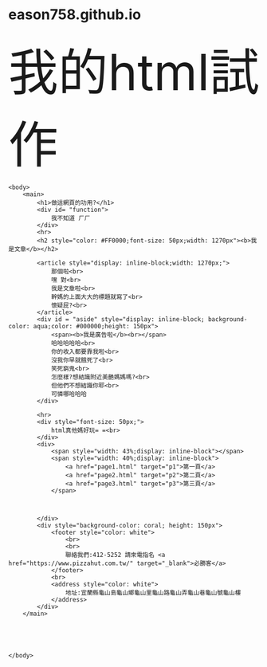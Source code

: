 # eason758.github.io

<!DOCTYPE html>
<html>
    <head>
        <div style="width: 500px; display: inline-block"> 
        </div>
        <title style="font-size: 100px;display: inline-block">我的html試作</title>
        <meta charset= "utf-8">
    </head>

    <body>
        <main>
            <h1>做這網頁的功用?</h1>
            <div id= "function">
                我不知道 ㄏㄏ
            </div>
            <hr>
            <h2 style="color: #FF0000;font-size: 50px;width: 1270px"><b>我是文章</b></h2>
            
            <article style="display: inline-block;width: 1270px;">
                那個啦<br>
                嘿 對<br>
                我是文章啦<br>
                幹媽的上面大大的標題就寫了<br>
                懷疑屁?<br>
            </article>
            <div id = "aside" style="display: inline-block; background-color: aqua;color: #000000;height: 150px">
                <span><b>我是廣告啦</b><br></span>
                哈哈哈哈哈<br>
                你的收入都要靠我啦<br>
                沒我你早就餓死了<br>
                笑死窮鬼<br>
                怎麼樣?想結識附近美艷媽媽嗎?<br>
                但他們不想結識你耶<br>
                可憐哪哈哈哈
            </div>
            
            <hr>
            <div style="font-size: 50px;">
                html真他媽好玩= =<br>
            </div>
            <div>
                <span style="width: 43%;display: inline-block"></span>
                <span style="width: 40%;display: inline-block">
                    <a href="page1.html" target="p1">第一頁</a>
                    <a href="page2.html" target="p2">第二頁</a>
                    <a href="page3.html" target="p3">第三頁</a>
                </span>
            
            
            
            </div>
            <div style="background-color: coral; height: 150px">
                <footer style="color: white">
                    <br>
                    <br>
                    聯絡我們:412-5252 請來電指名 <a href="https://www.pizzahut.com.tw/" target="_blank">必勝客</a>
                </footer>
                <br>
                <address style="color: white">
                    地址:宜蘭縣龜山島龜山鄉龜山里龜山路龜山弄龜山巷龜山號龜山樓
                </address>
            </div>
        </main>
        
        
        
        
        
    </body>
</html>
